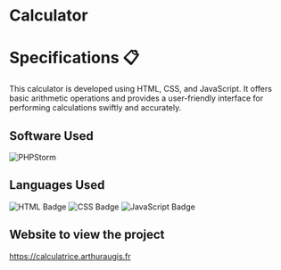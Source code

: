 <h1>Calculator</h1>

# Specifications 📋
This calculator is developed using HTML, CSS, and JavaScript. It offers basic arithmetic operations and provides a user-friendly interface for performing calculations swiftly and accurately.

## Software Used
![PHPStorm](http://img.shields.io/badge/-PHPStorm-181717?style=for-the-badge&logo=phpstorm&logoColor=white)

## Languages Used
![HTML Badge](https://img.shields.io/badge/HTML5-E34F26?style=for-the-badge&logo=html5&logoColor=white)
![CSS Badge](https://img.shields.io/badge/CSS3-1572B6?style=for-the-badge&logo=css3&logoColor=white)
![JavaScript Badge](https://img.shields.io/badge/JavaScript-F7DF1E?style=for-the-badge&logo=javascript&logoColor=black)

## Website to view the project
https://calculatrice.arthuraugis.fr
